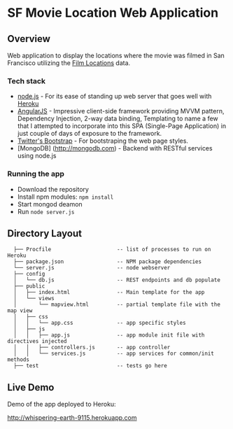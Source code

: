 # SF Movie Location Web Application

## Overview

Web application to display the locations where the movie was filmed in San Francisco utilizing the [Film
Locations](https://data.sfgov.org/Arts-Culture-and-Recreation-/Film-Locations-in-San-Francisco/yitu-d5am) data.


### Tech stack

* [node.js](http://nodejs.org) - For its ease of standing up web server that goes well with [Heroku](https://devcenter.heroku.com/articles/nodejs)
* [AngularJS](http://angularjs.org) - Impressive client-side framework providing MVVM pattern, Dependency Injection, 2-way data binding, Templating to name a few that I attempted 
  to incorporate into this SPA (Single-Page Application) in just couple of days of exposure to the framework.
* [Twitter's Bootstrap](http://getbootstrap.com/) - For bootstraping the web page styles.
* [MongoDB] (http://mongodb.com) - Backend with RESTful services using node.js


### Running the app 

* Download the repository
* Install npm modules: `npm install`
* Start mongod deamon
* Run `node server.js`


## Directory Layout

      ├── Procfile                     -- list of processes to run on Heroku
      ├── package.json                 -- NPM package dependencies
      └── server.js                    -- node webserver
      ├── config
      │   └── db.js                    -- REST endpoints and db populate
      ├── public
      │   ├── index.html               -- Main template for the app
      │   └── views
      │       └── mapview.html         -- partial template file with the map view
      │   ├── css
      │   │   └── app.css              -- app specific styles
      │   ├── js
      │   │   ├── app.js               -- app module init file with directives injected
      │   │   ├── controllers.js       -- app controller
      │   │   └── services.js          -- app services for common/init methods
      ├── test                         -- tests go here


## Live Demo

Demo of the app deployed to Heroku:
 
 http://whispering-earth-9115.herokuapp.com
